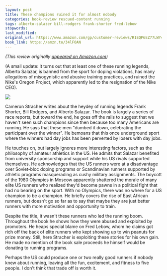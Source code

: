 ```yaml
---
layout: post
title: These champions ruined it for almost nobody
categories: book-review rescued-content running
tags: alberto-salazer bill-rodgers frank-shorter fred-lebow
stopwords:
last_modified:
original_url: https://www.amazon.com/gp/customer-reviews/R1EQP6EZ77LWY4
book_link: https://amzn.to/34lFOAN
---
```


*(This review originally [appeared on Amazon.com](https://www.amazon.com/gp/customer-reviews/R1EQP6EZ77LWY4))*



(A small update: it turns out that at least one of these running legends, Alberto Salazar, is banned from the sport for doping violations, has many allegations of misogynistic and abusive training practices, and ruined the Nike's Oregon Project, which apparently led to the resignation of the Nike CEO).

<!--more-->

<a target="_blank"  href="https://www.amazon.com/gp/product/B008LQ1PXG/ref=as_li_tl?ie=UTF8&camp=1789&creative=9325&creativeASIN=B008LQ1PXG&linkCode=as2&tag=hashbang09-20&linkId=ceab0683b24caa57c20ad84dc06a1c08"><img border="0" src="//ws-na.amazon-adsystem.com/widgets/q?_encoding=UTF8&MarketPlace=US&ASIN=B008LQ1PXG&ServiceVersion=20070822&ID=AsinImage&WS=1&Format=_SL250_&tag=hashbang09-20" ></a><img src="//ir-na.amazon-adsystem.com/e/ir?t=hashbang09-20&l=am2&o=1&a=B008LQ1PXG" width="1" height="1" border="0" alt="" style="border:none !important; margin:0px !important;" />

Cameron Stracher writes about the heydey of running legends Frank Shorter, Bill Rodgers, and Alberto Salazar. The book is largely a series of race reports, but toward the end, he goes off the rails to suggest that we haven't seen such champions since then because too many Americans are running. He says that these men "dumbed it down, celebrating the participant over the winner". He bemoans that this once underground sport where the winners had day jobs has been perverted by losers with day jobs.

He touches on, but largely ignores more interesting factors, such as the philosophy of amateur athletics in the US. He admits that Salazar benefited from university sponsorship and support while his US rivals supported themselves. He acknowledges that the US runners were at a disadvantage over Soviet-bloc doping programs or Scandinavian runners supported by athletic programs masquerading as cushy military assignments. The boycott of the 1980 Olympics in Moscow apparently shattered the morale of many elite US runners who realized they'd become pawns in a political fight that had no bearing on the sport. With no Olympics, there was no where for a US champion to be a champion. He briefly covers the rise of East African runners, but doesn't go so far as to say that maybe they are just better runners with more motivation and opportunity to train.

Despite the title, it wasn't these runners who led the running boom. Throughout the book he shows how they were abused and exploited by promoters. He heaps special blame on Fred Lebow, whom he claims got rich off the back of elite runners who kept showing up to win peanuts for prize money. Still, here Stracher is exploiting these stories for his own gain. He made no mention of the book sale proceeds he himself would be donating to running programs.

Perhaps the US could produce one or two really good runners if nobody knew about running, leaving all the fun, excitement, and fitness to five people. I don't think that trade off is worth it.
